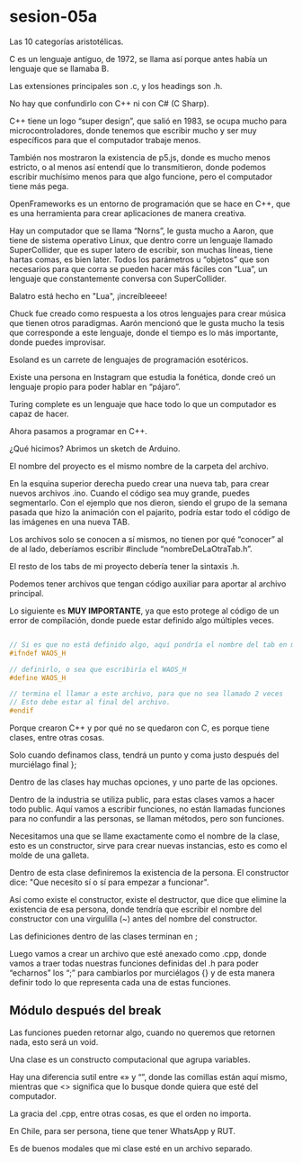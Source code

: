 # sesion-05a

Las 10 categorías aristotélicas.

C es un lenguaje antiguo, de 1972, se llama así porque antes había un lenguaje que se llamaba B.

Las extensiones principales son .c, y los headings son .h.

No hay que confundirlo con C++ ni con C# (C Sharp). 

C++ tiene un logo “super design”, que salió en 1983, se ocupa mucho para microcontroladores, donde tenemos que escribir mucho y ser muy específicos para que el computador trabaje menos.

También nos mostraron la existencia de p5.js, donde es mucho menos estricto, o al menos así entendí que lo transmitieron, donde podemos escribir muchísimo menos para que algo funcione, pero el computador tiene más pega.

OpenFrameworks es un entorno de programación que se hace en C++, que es una herramienta para crear aplicaciones de manera creativa.

Hay un computador que se llama “Norns”, le gusta mucho a Aaron, que tiene de sistema operativo Linux, que dentro corre un lenguaje llamado SuperCollider, que es super latero de escribir, son muchas líneas, tiene hartas comas, es bien later. Todos los parámetros u “objetos” que son necesarios para que corra se pueden hacer más fáciles con “Lua”, un lenguaje que constantemente conversa con SuperCollider.

Balatro está hecho en "Lua", ¡increíbleeee! 

Chuck fue creado como respuesta a los otros lenguajes para crear música que tienen otros paradigmas. Aarón mencionó que le gusta mucho la tesis que corresponde a este lenguaje, donde el tiempo es lo más importante, donde puedes improvisar. 

Esoland es un carrete de lenguajes de programación esotéricos.

Existe una persona en Instagram que estudia la fonética, donde creó un lenguaje propio para poder hablar en “pájaro”.

Turing complete es un lenguaje que hace todo lo que un computador es capaz de hacer. 

Ahora pasamos a programar en C++.

¿Qué hicimos? Abrimos un sketch de Arduino.

El nombre del proyecto es el mismo nombre de la carpeta del archivo.

En la esquina superior derecha puedo crear una nueva tab, para crear nuevos archivos .ino. Cuando el código sea muy grande, puedes segmentarlo. Con el ejemplo que nos dieron, siendo el grupo de la semana pasada que hizo la animación con el pajarito, podría estar todo el código de las imágenes en una nueva TAB.

Los archivos solo se conocen a sí mismos, no tienen por qué “conocer” al de al lado, deberíamos escribir #include “nombreDeLaOtraTab.h”.

El resto de los tabs de mi proyecto debería tener la sintaxis .h. 

Podemos tener archivos que tengan código auxiliar para aportar al archivo principal.

Lo siguiente es **MUY IMPORTANTE**, ya que esto protege al código de un error de compilación, donde puede estar definido algo múltiples veces.

```cpp

// Si es que no está definido algo, aquí pondría el nombre del tab en mayúsculas, ejemplo WAOS_H.
#ifndef WAOS_H

// definirlo, o sea que escribiría el WAOS_H
#define WAOS_H

// termina el llamar a este archivo, para que no sea llamado 2 veces
// Esto debe estar al final del archivo.
#endif

```

Porque crearon C++ y por qué no se quedaron con C, es porque tiene clases, entre otras cosas.

Solo cuando definamos class, tendrá un punto y coma justo después del murciélago final };

Dentro de las clases hay muchas opciones, y uno parte de las opciones.

Dentro de la industria se utiliza public, para estas clases vamos a hacer todo public. Aquí vamos a escribir funciones, no están llamadas funciones para no confundir a las personas, se llaman métodos, pero son funciones.

Necesitamos una que se llame exactamente como el nombre de la clase, esto es un constructor, sirve para crear nuevas instancias, esto es como el molde de una galleta.

Dentro de esta clase definiremos la existencia de la persona. El constructor dice: "Que necesito sí o sí para empezar a funcionar". 

Así como existe el constructor, existe el destructor, que dice que elimine la existencia de esa persona, donde tendría que escribir el nombre del constructor con una virgulilla (~) antes del nombre del constructor.

Las definiciones dentro de las clases terminan en ;

Luego vamos a crear un archivo que esté anexado como .cpp, donde vamos a traer todas nuestras funciones definidas del .h para poder “echarnos” los “;” para cambiarlos por murciélagos {} y de esta manera definir todo lo que representa cada una de estas funciones. 

## Módulo después del break

Las funciones pueden retornar algo, cuando no queremos que retornen nada, esto será un void.

Una clase es un constructo computacional que agrupa variables. 

Hay una diferencia sutil entre «» y “”, donde las comillas están aquí mismo, mientras que <> significa que lo busque donde quiera que esté del computador. 

La gracia del .cpp, entre otras cosas, es que el orden no importa.

En Chile, para ser persona, tiene que tener WhatsApp y RUT.

Es de buenos modales que mi clase esté en un archivo separado. 



